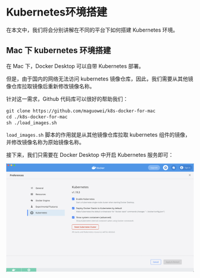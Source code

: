 # Kubernetes环境搭建

在本文中，我们将会分别讲解在不同的平台下如何搭建 Kubernetes 环境。

## Mac 下 kubernetes 环境搭建

在 Mac 下，Docker Desktop 可以自带 Kubernetes 部署。

但是，由于国内的网络无法访问 kubernetes 镜像仓库，因此，我们需要从其他镜像仓库拉取镜像后重新修改镜像名称。

针对这一需求，Github 代码库可以很好的帮助我们：

```shell
git clone https://github.com/maguowei/k8s-docker-for-mac
cd ./k8s-docker-for-mac
sh ./load_images.sh
```

`load_images.sh` 脚本的作用就是从其他镜像仓库拉取 kubernetes 组件的镜像，并修改镜像名称为原始镜像名称。

接下来，我们只需要在 Docker Desktop 中开启 Kubernetes 服务即可：

![mac_install](./pictures/mac_install.png)
